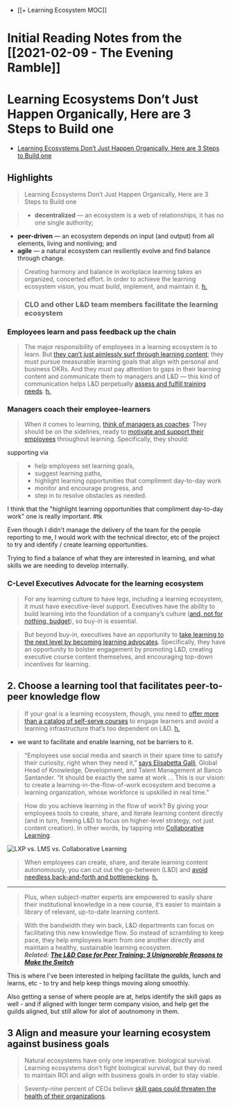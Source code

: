 + [[+ Learning Ecosystem MOC]]
# Initial Reading Notes from the [[2021-02-09 - The Evening Ramble]]

#  Learning Ecosystems Don’t Just Happen Organically, Here are 3 Steps to Build one

- [Learning Ecosystems Don’t Just Happen Organically, Here are 3 Steps to Build one](https://360learning.com/blog/learning-ecosystems/)

## Highlights

> Learning Ecosystems Don’t Just Happen Organically, Here are 3 Steps to Build one


> -   **decentralized** — an ecosystem is a web of relationships, it has no one single authority;
-   **peer-driven** — an ecosystem depends on input (and output) from all elements, living and nonliving; and
-   **agile** — a natural ecosystem can resiliently evolve and find balance through change.

> Creating harmony and balance in workplace learning takes an organized, concerted effort. In order to achieve the learning ecosystem vision, you must build, implement, and maintain it. [h.](https://hyp.is/20nhfmtFEeuftqfYXPihHw/360learning.com/blog/learning-ecosystems/)

> ### CLO and other L&D team members facilitate the learning ecosystem


### Employees learn and pass feedback up the chain

> The major responsibility of employees in a learning ecosystem is to learn. But [they can’t just aimlessly surf through learning content](https://360learning.com/blog/self-directed-learning/); they must pursue measurable learning goals that align with personal and business OKRs. And they must pay attention to gaps in their learning content and communicate them to managers and L&D — this kind of communication helps L&D perpetually [assess and fulfill training needs](https://360learning.com/blog/training-needs-analysis/). [h.](https://hyp.is/20nhfmtFEeuftqfYXPihHw/360learning.com/blog/learning-ecosystems/)


### Managers coach their employee-learners

> When it comes to learning, [think of managers as coaches](https://hbr.org/2019/11/the-leader-as-coach): They should be on the sidelines, ready to [motivate and support their employees](http://blog.idonethis.com/intrinsic-motivation/) throughout learning. Specifically, they should:

supporting via 

> -   help employees set learning goals,
> -   suggest learning paths,
> -   highlight learning opportunities that compliment day-to-day work
> -   monitor and encourage progress, and
> -   step in to resolve obstacles as needed.

I think that the "highlight learning opportunities that compliment day-to-day work" one is really important. #tk 

Even though I didn't manage the delivery of the team for the people reporting to me, I would work with the technical director, etc of the project to try and identify / create learning opportunities.

Trying to find a balance of what they are interested in learning, and what skills we are needing to develop internally. 

### C-Level Executives Advocate for the learning ecosystem

> For any learning culture to have legs, including a learning ecosystem, it must have executive-level support. Executives have the ability to build learning into the foundation of a company’s culture ([and, not for nothing, budget](https://360learning.com/blog/defend-your-2021-training-budget/)), so buy-in is essential.

> But beyond buy-in, executives have an opportunity to [take learning to the next level by becoming learning advocates](https://learning.linkedin.com/content/dam/me/learning/resources/pdfs/LinkedIn-Learning-2020-Workplace-Learning-Report.pdf). Specifically, they have an opportunity to bolster engagement by promoting L&D, creating executive course content themselves, and encouraging top-down incentives for learning.

## 2. Choose a learning tool that facilitates peer-to-peer knowledge flow

> If your goal is a learning ecosystem, though, you need to [offer more than a catalog of self-serve courses](https://360learning.com/blog/collaborative-learning-lms-elearning/) to engage learners and avoid a learning infrastructure that’s too dependent on L&D. [h.](https://hyp.is/_1l0rGtGEeuoIZPwERwXGw/360learning.com/blog/learning-ecosystems/)

- we want to facilitate and enable learning, not be barriers to it.

> “Employees use social media and search in their spare time to satisfy their curiosity, right when they need it,” [says Elisabetta Galli](https://hbr.org/2019/02/making-learning-a-part-of-everyday-work), Global Head of Knowledge, Development, and Talent Management at Banco Santander. “It should be exactly the same at work ... This is our vision: to create a learning-in-the-flow-of-work ecosystem and become a learning organization, whose workforce is upskilled in real time.”

> How do you achieve learning in the flow of work? By giving your employees tools to create, share, and iterate learning content directly (and in turn, freeing L&D to focus on higher-level strategy, not just content creation). In other words, by tapping into [Collaborative Learning](http://360learning.com/collaborative-learning).

![LXP vs. LMS vs. Collaborative Learning](https://images.prismic.io/360learning/6723519a-15fa-493a-851c-330b8f0b511e_Blog_collaborative-learning-LMS-LXP.jpg?auto=compress,format)

> When employees can create, share, and iterate learning content autonomously, you can cut out the go-between (L&D) and [avoid needless back-and-forth and bottlenecking](https://360learning.com/blog/360learning-for-enterprise/). [h.](https://hyp.is/T0OcwmtHEeuykEcbmWRgYw/360learning.com/blog/learning-ecosystems/)

---

> Plus, when subject-matter experts are empowered to easily share their institutional knowledge in a new course, it’s easier to maintain a library of relevant, up-to-date learning content.

> With the bandwidth they win back, L&D departments can focus on facilitating this new knowledge flow. So instead of scrambling to keep pace, they help employees learn from one another directly and maintain a healthy, sustainable learning ecosystem.  
> **_Related: [The L&D Case for Peer Training: 3 Unignorable Reasons to Make the Switch](https://360learning.com/blog/peer-training/)_**

This is where I've been interested in helping facilitate the guilds, lunch and learns, etc - to try and help keep things moving along smoothly.

Also getting a sense of where people are at, helps identify the skill gaps as well - and if aligned with longer term company vision, and help get the guilds aligned, but still allow for alot of aoutnomony in them.

## 3 Align and measure your learning ecosystem against business goals

> Natural ecosystems have only one imperative: biological survival. Learning ecosystems don’t fight biological survival, but they do need to maintain ROI and align with business goals in order to stay viable.

> Seventy-nine percent of CEOs believe [skill gaps could threaten the health of their organizations](https://www.pwc.com/gx/en/news-room/press-releases/2019/ceos-upskilling-workforce.html).